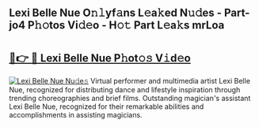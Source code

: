## Lexi Belle Nue O𝚗𝚕yf𝚊ns L𝚎a𝚔ed N𝚞𝚍es - Part-jo4 P𝚑𝚘tos Vi𝚍𝚎o - H𝚘𝚝 Part L𝚎a𝚔s mrLoa

# <h2><a href="http://kf18g0.oniu.top/?m=Lexi+Belle+Nue">🔗👉 🔴 Lexi Belle Nue P𝚑ot𝚘𝚜 V𝚒d𝚎o</a></h2>

[![Lexi Belle Nue Nu𝚍e𝚜](https://i.imgur.com/0qMVB7G.gif)](http://kf18g0.oniu.top/?m=Lexi+Belle+Nue)
Virtual performer and multimedia artist Lexi Belle Nue, recognized for distributing dance and lifestyle inspiration through trending choreographies and brief films. Outstanding magician's assistant Lexi Belle Nue, recognized for their remarkable abilities and accomplishments in assisting magicians.  
